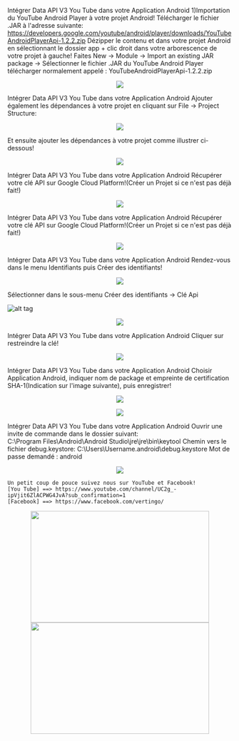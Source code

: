 



Intégrer Data API V3 You Tube dans votre Application Android 
1)Importation du YouTube Android Player à votre projet Android! 
Télécharger le fichier .JAR à l'adresse suivante: https://developers.google.com/youtube/android/player/downloads/YouTubeAndroidPlayerApi-1.2.2.zip 
Dézipper le contenu et dans votre projet Android en sélectionnant le dossier app + clic droit dans votre arborescence de votre projet à gauche! 
Faites New → Module → Import an existing JAR package → Sélectionner le fichier .JAR du YouTube Android Player télécharger normalement appelé : YouTubeAndroidPlayerApi-1.2.2.zip

<p align="center">
  <a href="https://www.youtube.com/channel/UC2g_-ipVjit6ZlACPWG4JvA?sub_confirmation=1"><img src="http://vertin-go.com/Fonctions_Annexes/annexes/pdt-page-de-telechargement/Android_You_Tube_Data_API/Images/Android_Library.png"/></a>
</p>
  
Intégrer Data API V3 You Tube dans votre Application Android Ajouter également les dépendances à votre projet en cliquant sur File → Project Structure:

<p align="center">
  <a href="https://www.youtube.com/channel/UC2g_-ipVjit6ZlACPWG4JvA?sub_confirmation=1"><img src="http://vertin-go.com/Fonctions_Annexes/annexes/pdt-page-de-telechargement/Android_You_Tube_Data_API/Images/Project%20Structure.png"/></a>
</p>

Et ensuite ajouter les dépendances à votre projet comme illustrer ci-dessous!

<p align="center">
  <a href="https://www.youtube.com/channel/UC2g_-ipVjit6ZlACPWG4JvA?sub_confirmation=1"><img src="http://vertin-go.com/Fonctions_Annexes/annexes/pdt-page-de-telechargement/Android_You_Tube_Data_API/Images/Project%20Structure%20Dependancy.png"/></a>
</p>
  
Intégrer Data API V3 You Tube dans votre Application Android Récupérer votre clé API sur Google Cloud Platform!(Créer un Projet si ce n'est pas déjà fait!)

<p align="center">
  <a href="https://www.youtube.com/channel/UC2g_-ipVjit6ZlACPWG4JvA?sub_confirmation=1"><img src="http://vertin-go.com/Fonctions_Annexes/annexes/pdt-page-de-telechargement/Android_You_Tube_Data_API/Images/app-store.jpg"/></a>
</p>
  
Intégrer Data API V3 You Tube dans votre Application Android Récupérer votre clé API sur Google Cloud Platform!(Créer un Projet si ce n'est pas déjà fait!)

<p align="center">
  <a href="https://www.youtube.com/channel/UC2g_-ipVjit6ZlACPWG4JvA?sub_confirmation=1"><img src="http://vertin-go.com/Fonctions_Annexes/annexes/pdt-page-de-telechargement/Android_You_Tube_Data_API/Images/app-store2.jpg"/></a>
</p>
  
Intégrer Data API V3 You Tube dans votre Application Android Rendez-vous dans le menu Identifiants puis Créer des identifiants!

<p align="center">
  <a href="https://www.youtube.com/channel/UC2g_-ipVjit6ZlACPWG4JvA?sub_confirmation=1"><img src="http://vertin-go.com/Fonctions_Annexes/annexes/pdt-page-de-telechargement/Android_You_Tube_Data_API/Images/app-store3.jpg"/></a>
</p>

Sélectionner dans le sous-menu Créer des identifiants → Clé Api 

![alt tag](http://vertin-go.com/Fonctions_Annexes/annexes/pdt-page-de-telechargement/Android_You_Tube_Data_API/app-store4.jpg)

<p align="center">
  <a href="https://www.youtube.com/channel/UC2g_-ipVjit6ZlACPWG4JvA?sub_confirmation=1"><img src="http://vertin-go.com/Fonctions_Annexes/annexes/pdt-page-de-telechargement/Android_You_Tube_Data_API/Images/app-store4.jpg"/></a>
</p>
  
Intégrer Data API V3 You Tube dans votre Application Android Cliquer sur restreindre la clé!

<p align="center">
  <a href="https://www.youtube.com/channel/UC2g_-ipVjit6ZlACPWG4JvA?sub_confirmation=1"><img src="http://vertin-go.com/Fonctions_Annexes/annexes/pdt-page-de-telechargement/Android_You_Tube_Data_API/Images/app-store5.jpg"/></a>
</p>
  
Intégrer Data API V3 You Tube dans votre Application Android 
Choisir Application Android, indiquer nom de package et empreinte de certification SHA-1(Indication sur l'image suivante), puis enregistrer!


<p align="center">
  <a href="https://www.youtube.com/channel/UC2g_-ipVjit6ZlACPWG4JvA?sub_confirmation=1"><img src="http://vertin-go.com/Fonctions_Annexes/annexes/pdt-page-de-telechargement/Android_You_Tube_Data_API/Images/app-store7.jpg"/></a>
</p>

<p align="center">
  <a href="https://www.youtube.com/channel/UC2g_-ipVjit6ZlACPWG4JvA?sub_confirmation=1"><img src="http://vertin-go.com/Fonctions_Annexes/annexes/pdt-page-de-telechargement/Android_You_Tube_Data_API/Images/EmpreinteSHA-1.gif"/></a>
</p>


Intégrer Data API V3 You Tube dans votre Application Android Ouvrir une invite de commande dans le dossier suivant:                 
C:\Program Files\Android\Android Studio\jre\jre\bin\keytool Chemin vers le fichier debug.keystore: C:\Users\Username\.android\debug.keystore Mot de passe demandé : android

<p align="center">
  <a href="https://www.youtube.com/channel/UC2g_-ipVjit6ZlACPWG4JvA?sub_confirmation=1"><img src="http://vertin-go.com/Fonctions_Annexes/annexes/pdt-page-de-telechargement/Android_You_Tube_Data_API/Images/app-store8.jpg"/></a>
</p>

```
Un petit coup de pouce suivez nous sur YouTube et Facebook!
[You Tube] ==> https://www.youtube.com/channel/UC2g_-ipVjit6ZlACPWG4JvA?sub_confirmation=1 
[Facebook] ==> https://www.facebook.com/vertingo/ 
```
  
<p align="center">
  <a href="https://www.youtube.com/channel/UC2g_-ipVjit6ZlACPWG4JvA?sub_confirmation=1"><img src="https://platform-media.herokuapp.com/assets/images/reseaux-sociaux/youtube2.png" width="400" height="250"/></a>
  <a href="https://www.facebook.com/vertingo/"><img src="https://platform-media.herokuapp.com/assets/images/reseaux-sociaux/rejoins_nous.png" width="400" height="250"/></a>
</p>


